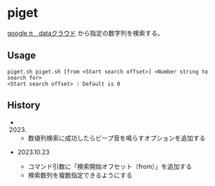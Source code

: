 # piget
[google π　dataクラウド](https://api.pi.delivery/ "api.pi.delivery") から指定の数字列を検索する。

## Usage
```
piget.sh piget.sh [from <Start search offset>] <Number string to search for>
<Start search offset> : Default is 0
```

## History
* 2023.
  - 数値列検索に成功したらビープ音を鳴らすオプションを追加する
  
* 2023.10.23
  - コマンド引数に「検索開始オフセット（from）」を追加する
  - 検索数列を複数指定できるようにする
